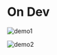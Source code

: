 # On Dev

 ![demo1](https://raw.githubusercontent.com/Lurance/Sammy/master/demo/demo1.png)
 
 ![demo2](https://raw.githubusercontent.com/Lurance/Sammy/master/demo/demo2.png)
 
 
 